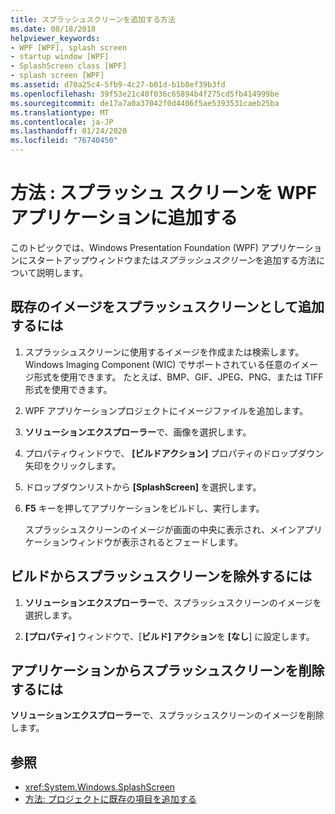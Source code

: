 ```yaml
---
title: スプラッシュスクリーンを追加する方法
ms.date: 08/18/2018
helpviewer_keywords:
- WPF [WPF], splash screen
- startup window [WPF]
- SplashScreen class [WPF]
- splash screen [WPF]
ms.assetid: d70a25c4-5fb9-4c27-b01d-b1b8ef39b3fd
ms.openlocfilehash: 39f53e21c40f036c65894b4f275cd5fb414999be
ms.sourcegitcommit: de17a7a0a37042f0d4406f5ae5393531caeb25ba
ms.translationtype: MT
ms.contentlocale: ja-JP
ms.lasthandoff: 01/24/2020
ms.locfileid: "76740450"
---
```

# <a name="how-to-add-a-splash-screen-to-a-wpf-application"></a>方法 : スプラッシュ スクリーンを WPF アプリケーションに追加する

このトピックでは、Windows Presentation Foundation (WPF) アプリケーションにスタートアップウィンドウまたは*スプラッシュスクリーン*を追加する方法について説明します。

## <a name="to-add-an-existing-image-as-a-splash-screen"></a>既存のイメージをスプラッシュスクリーンとして追加するには

1. スプラッシュスクリーンに使用するイメージを作成または検索します。 Windows Imaging Component (WIC) でサポートされている任意のイメージ形式を使用できます。 たとえば、BMP、GIF、JPEG、PNG、または TIFF 形式を使用できます。

2. WPF アプリケーションプロジェクトにイメージファイルを追加します。

3. **ソリューションエクスプローラー**で、画像を選択します。

4. プロパティウィンドウで、 **[ビルドアクション]** プロパティのドロップダウン矢印をクリックします。

5. ドロップダウンリストから **[SplashScreen]** を選択します。

6. **F5** キーを押してアプリケーションをビルドし、実行します。

     スプラッシュスクリーンのイメージが画面の中央に表示され、メインアプリケーションウィンドウが表示されるとフェードします。

## <a name="to-exclude-the-splash-screen-from-build"></a>ビルドからスプラッシュスクリーンを除外するには

1. **ソリューションエクスプローラー**で、スプラッシュスクリーンのイメージを選択します。

2. **[プロパティ]** ウィンドウで、[**ビルド] アクション**を **[なし**] に設定します。

## <a name="to-remove-the-splash-screen-from-an-application"></a>アプリケーションからスプラッシュスクリーンを削除するには

**ソリューションエクスプローラー**で、スプラッシュスクリーンのイメージを削除します。

## <a name="see-also"></a>参照

- <xref:System.Windows.SplashScreen>
- [方法: プロジェクトに既存の項目を追加する](https://docs.microsoft.com/previous-versions/visualstudio/visual-studio-2010/9f4t9t92(v=vs.100))
